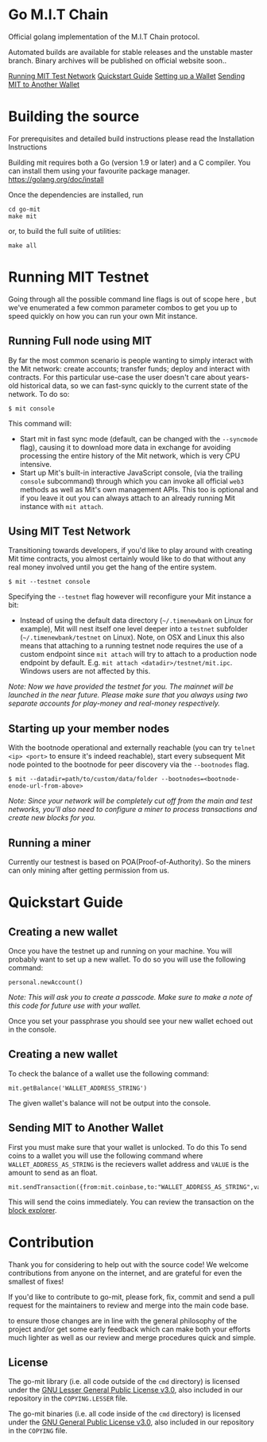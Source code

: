 # Go M.I.T Chain

Official golang implementation of the M.I.T Chain protocol.

Automated builds are available for stable releases and the unstable master branch.
Binary archives will be published on official website soon..

[Running MIT Test Network](#using-mit-test-network)
[Quickstart Guide](#quickstart-guide)
  [Setting up a Wallet](#creating-a-new-wallet)
  [Sending MIT to Another Wallet](#sending-mit-to-another-wallet)

# Building the source

For prerequisites and detailed build instructions please read the
Installation Instructions

Building mit requires both a Go (version 1.9 or later) and a C compiler.
You can install them using your favourite package manager.
https://golang.org/doc/install

Once the dependencies are installed, run

    cd go-mit
    make mit

or, to build the full suite of utilities:

    make all

# Running MIT Testnet

Going through all the possible command line flags is out of scope here , but we've
enumerated a few common parameter combos to get you up to speed quickly on how you can run your
own Mit instance.

## Running Full node using MIT

By far the most common scenario is people wanting to simply interact with the Mit network:
create accounts; transfer funds; deploy and interact with contracts. For this particular use-case
the user doesn't care about years-old historical data, so we can fast-sync quickly to the current
state of the network. To do so:

```
$ mit console
```

This command will:

 * Start mit in fast sync mode (default, can be changed with the `--syncmode` flag), causing it to
   download more data in exchange for avoiding processing the entire history of the Mit network,
   which is very CPU intensive.
 * Start up Mit's built-in interactive JavaScript console,
   (via the trailing `console` subcommand) through which you can invoke all official `web3` methods
   as well as Mit's own management APIs.
   This too is optional and if you leave it out you can always attach to an already running Mit instance
   with `mit attach`.

## Using MIT Test Network

Transitioning towards developers, if you'd like to play around with creating Mit time contracts, you
almost certainly would like to do that without any real money involved until you get the hang of the
entire system.

```
$ mit --testnet console
```

Specifying the `--testnet` flag however will reconfigure your Mit instance a bit:

 * Instead of using the default data directory (`~/.timenewbank` on Linux for example), Mit will nest
   itself one level deeper into a `testnet` subfolder (`~/.timenewbank/testnet` on Linux). Note, on OSX
   and Linux this also means that attaching to a running testnet node requires the use of a custom
   endpoint since `mit attach` will try to attach to a production node endpoint by default. E.g.
   `mit attach <datadir>/testnet/mit.ipc`. Windows users are not affected by this.


*Note: Now we have provided the testnet for you. The mainnet will be launched in the near future. Please make sure that you always using two separate accounts for play-money and real-money respectively.*

## Starting up your member nodes

With the bootnode operational and externally reachable (you can try `telnet <ip> <port>` to ensure
it's indeed reachable), start every subsequent Mit node pointed to the bootnode for peer discovery
via the `--bootnodes` flag.

```
$ mit --datadir=path/to/custom/data/folder --bootnodes=<bootnode-enode-url-from-above>
```

*Note: Since your network will be completely cut off from the main and test networks, you'll also
need to configure a miner to process transactions and create new blocks for you.*

## Running a miner

Currently our testnest is based on POA(Proof-of-Authority). So the miners can only mining after getting permission from us.

# Quickstart Guide
## Creating a new wallet

Once you have the testnet up and running on your machine.  You will probably want to set up a new wallet.  To do so you will use the following command:

```
personal.newAccount()
```

*Note: This will ask you to create a passcode.  Make sure to make a note of this code for future use with your wallet.*

Once you set your passphrase you should see your new wallet echoed out in the console.

## Creating a new wallet
To check the balance of a wallet use the following command:

```
mit.getBalance('WALLET_ADDRESS_STRING')
```

The given wallet's balance will not be output into the console.

## Sending MIT to Another Wallet
First you must make sure that your wallet is unlocked.  To do this To send coins to a wallet you will use the following command where `WALLET_ADDRESS_AS_STRING` is the recievers wallet address and `VALUE` is the amount to send as an float.

```
mit.sendTransaction({from:mit.coinbase,to:"WALLET_ADDRESS_AS_STRING",value:web3.toWei(VALUE,"tnb")})
```

This will send the coins immediately.  You can review the transaction on the [block explorer](http://testnet.timenewbank.com).




# Contribution

Thank you for considering to help out with the source code! We welcome contributions from
anyone on the internet, and are grateful for even the smallest of fixes!

If you'd like to contribute to go-mit, please fork, fix, commit and send a pull request
for the maintainers to review and merge into the main code base.

to ensure those changes are in line with the general philosophy of the project and/or get some
early feedback which can make both your efforts much lighter as well as our review and merge
procedures quick and simple.

## License

The go-mit library (i.e. all code outside of the `cmd` directory) is licensed under the
[GNU Lesser General Public License v3.0](https://www.gnu.org/licenses/lgpl-3.0.en.html), also
included in our repository in the `COPYING.LESSER` file.

The go-mit binaries (i.e. all code inside of the `cmd` directory) is licensed under the
[GNU General Public License v3.0](https://www.gnu.org/licenses/gpl-3.0.en.html), also included
in our repository in the `COPYING` file.